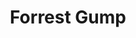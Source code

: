 ---
title: "Forrest Gump"

year: 1994

director: "Robert Zemeckis"

summary: "American history between late 1950s and early 1980s told as backdrop of someone who doesn't notice his surroundings"

comment: "It's AIDS, if you were wondering. And yes, HIV is transmittable from mother to the baby during pregnancy."

image: "https://media.giphy.com/media/ftqg6fMvi3R9LVcU0t/giphy.gif"

imdb: "https://www.imdb.com/title/tt0109830/"

quotes:
  - "Run, Forrest! Run!"
  - "Anyway, like I was sayin', shrimp is the fruit of the sea. You can barbecue it, boil it, broil it, bake it, saute it. Dey's uh, shrimp-kabobs, shrimp creole, shrimp gumbo. Pan fried, deep fried, stir-fried. There's pineapple shrimp, lemon shrimp, coconut shrimp, pepper shrimp, shrimp soup, shrimp stew, shrimp salad, shrimp and potatoes, shrimp burger, shrimp sandwich. That- that's about it."
---